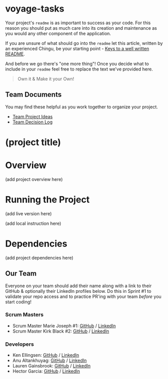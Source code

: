 # voyage-tasks

Your project's `readme` is as important to success as your code. For
this reason you should put as much care into its creation and maintenance
as you would any other component of the application.

If you are unsure of what should go into the `readme` let this article,
written by an experienced Chingu, be your starting point -
[Keys to a well written README](https://tinyurl.com/yk3wubft).

And before we go there's "one more thing"! Once you decide what to include
in your `readme` feel free to replace the text we've provided here.

> Own it & Make it your Own!

## Team Documents

You may find these helpful as you work together to organize your project.

- [Team Project Ideas](./docs/team_project_ideas.md)
- [Team Decision Log](./docs/team_decision_log.md)

# (project title)

# Overview

(add project overview here)

# Running the Project

(add live version here)

(add local instruction here)

# Dependencies

(add project dependencies here)

## Our Team

Everyone on your team should add their name along with a link to their GitHub
& optionally their LinkedIn profiles below. Do this in Sprint #1 to validate
your repo access and to practice PR'ing with your team _before_ you start
coding!

### Scrum Masters

- Scrum Master Marie Joseph #1: [GitHub](https://github.com/Mari618) / [LinkedIn](https://www.linkedin.com/in/m-joseph-)
- Scrum Master Kirk Black #2: [GitHub](https://github.com/kirkblackjr) / [LinkedIn](https://linkedin.com/in/kirk-black-in-tech)

### Developers

- Ken Ellingsen: [GitHub](https://github.com/ken-ellingsen) / [LinkedIn](https://www.linkedin.com/in/ken-ellingsen/)
- Anu Altankhuyag: [GitHub](https://github.com/lunargravity) / [LinkedIn](https://www.linkedin.com/in/anu-altankhuyag/)
- Lauren Gainsbrook: [GitHub](https://github.com/lgainsbrook) / [LinkedIn](https://linkedin.com/in/lauren-gainsbrook)
- Hector Garcia: [GitHub](https://github.com/hectorgarcia07) / [LinkedIn](https://www.linkedin.com/in/hectorgarcia01/)